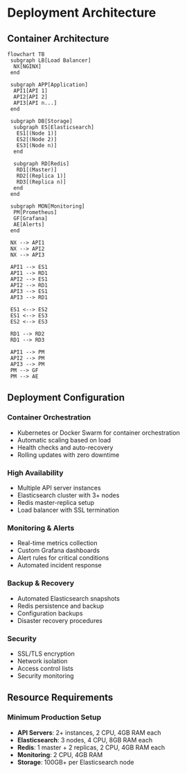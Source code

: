 # Deployment Architecture

## Container Architecture

```mermaid
flowchart TB
 subgraph LB[Load Balancer]
  NX[NGINX]
 end

 subgraph APP[Application]
  API1[API 1]
  API2[API 2]
  API3[API n...]
 end

 subgraph DB[Storage]
  subgraph ES[Elasticsearch]
   ES1[(Node 1)]
   ES2[(Node 2)]
   ES3[(Node n)]
  end
  
  subgraph RD[Redis]
   RD1[(Master)]
   RD2[(Replica 1)]
   RD3[(Replica n)]
  end
 end

 subgraph MON[Monitoring]
  PM[Prometheus]
  GF[Grafana]
  AE[Alerts]
 end

 NX --> API1
 NX --> API2
 NX --> API3

 API1 --> ES1
 API1 --> RD1
 API2 --> ES1
 API2 --> RD1
 API3 --> ES1
 API3 --> RD1

 ES1 <--> ES2
 ES1 <--> ES3
 ES2 <--> ES3

 RD1 --> RD2
 RD1 --> RD3

 API1 --> PM
 API2 --> PM
 API3 --> PM
 PM --> GF
 PM --> AE
```

## Deployment Configuration

### Container Orchestration

- Kubernetes or Docker Swarm for container orchestration
- Automatic scaling based on load
- Health checks and auto-recovery
- Rolling updates with zero downtime

### High Availability

- Multiple API server instances
- Elasticsearch cluster with 3+ nodes
- Redis master-replica setup
- Load balancer with SSL termination

### Monitoring & Alerts

- Real-time metrics collection
- Custom Grafana dashboards
- Alert rules for critical conditions
- Automated incident response

### Backup & Recovery

- Automated Elasticsearch snapshots
- Redis persistence and backup
- Configuration backups
- Disaster recovery procedures

### Security

- SSL/TLS encryption
- Network isolation
- Access control lists
- Security monitoring

## Resource Requirements

### Minimum Production Setup

- **API Servers**: 2+ instances, 2 CPU, 4GB RAM each
- **Elasticsearch**: 3 nodes, 4 CPU, 8GB RAM each
- **Redis**: 1 master + 2 replicas, 2 CPU, 4GB RAM each
- **Monitoring**: 2 CPU, 4GB RAM
- **Storage**: 100GB+ per Elasticsearch node

